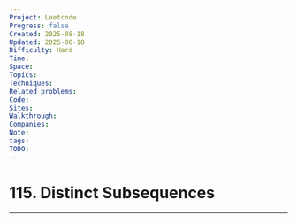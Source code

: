 ```yaml
---
Project: Leetcode
Progress: false
Created: 2025-08-18
Updated: 2025-08-18
Difficulty: Hard
Time: 
Space: 
Topics: 
Techniques: 
Related problems: 
Code: 
Sites: 
Walkthrough: 
Companies: 
Note: 
tags: 
TODO: 
---
```

# 115. Distinct Subsequences
---
